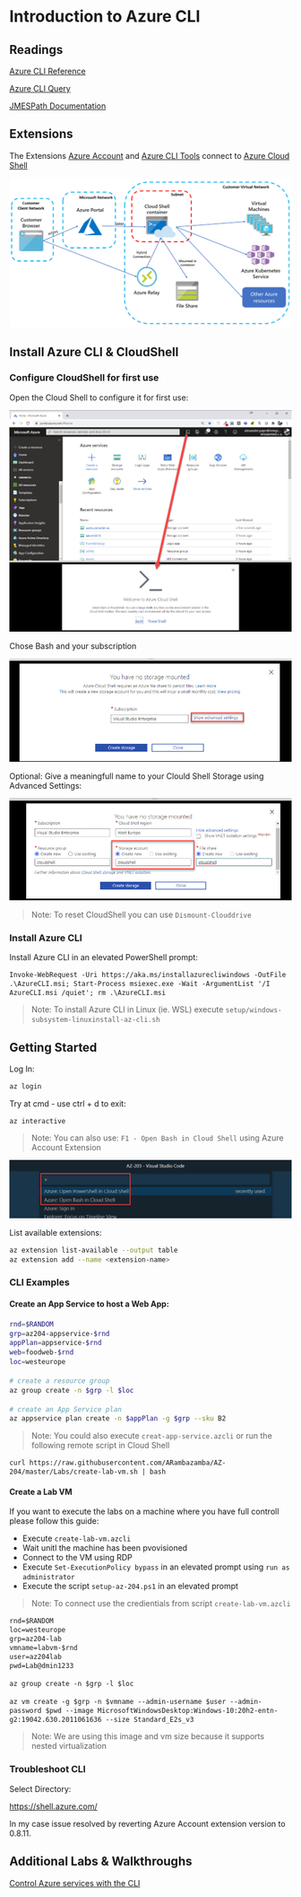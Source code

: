# Introduction to Azure CLI

## Readings

[Azure CLI Reference](https://docs.microsoft.com/en-us/cli/azure/reference-index?view=azure-cli-latest)

[Azure CLI Query](https://docs.microsoft.com/en-us/cli/azure/query-azure-cli?view=azure-cli-latest)

[JMESPath Documentation](http://jmespath.org/)

## Extensions

The Extensions [Azure Account](https://marketplace.visualstudio.com/items?itemName=ms-vscode.azure-account) and [Azure CLI Tools](https://marketplace.visualstudio.com/items?itemName=ms-vscode.azurecli) connect to [Azure Cloud Shell](https://docs.microsoft.com/en-us/azure/cloud-shell/overview#:~:text=Azure%20Cloud%20Shell%20is%20an,work%2C%20either%20Bash%20or%20PowerShell.&text=Direct%20link%3A%20Open%20a%20browser,%3A%2F%2Fshell.azure.com.)

![cloud-shell](_images/cloud-shell.png)

## Install Azure CLI & CloudShell

### Configure CloudShell for first use

Open the Cloud Shell to configure it for first use:

![configure-cs](_images/configure-cs.jpg)

Chose Bash and your subscription

![chose-bash](_images/chose-bash.jpg)

Optional: Give a meaningfull name to your Clould Shell Storage using Advanced Settings:

![set-storage](_images/set-storage.jpg)

> Note: To reset CloudShell you can use `Dismount-Clouddrive`

### Install Azure CLI

Install Azure CLI in an elevated PowerShell prompt:

```
Invoke-WebRequest -Uri https://aka.ms/installazurecliwindows -OutFile .\AzureCLI.msi; Start-Process msiexec.exe -Wait -ArgumentList '/I AzureCLI.msi /quiet'; rm .\AzureCLI.msi
```

> Note: To install Azure CLI in Linux (ie. WSL) execute `setup/windows-subsystem-linuxinstall-az-cli.sh`
## Getting Started

Log In:

```bash
az login
```

Try at cmd - use ctrl + d to exit:

```
az interactive
```

> Note: You can also use: `F1 - Open Bash in Cloud Shell` using Azure Account Extension

![open](_images/azure-open.png)

List available extensions:

```bash
az extension list-available --output table
az extension add --name <extension-name>
```

### CLI Examples

#### Create an App Service to host a Web App:

```bash
rnd=$RANDOM
grp=az204-appservice-$rnd
appPlan=appservice-$rnd
web=foodweb-$rnd
loc=westeurope

# create a resource group
az group create -n $grp -l $loc

# create an App Service plan
az appservice plan create -n $appPlan -g $grp --sku B2
```

> Note: You could also execute `creat-app-service.azcli` or run the following remote script in Cloud Shell

```
curl https://raw.githubusercontent.com/ARambazamba/AZ-204/master/Labs/create-lab-vm.sh | bash
```

#### Create a Lab VM

If you want to execute the labs on a machine where you have full controll please follow this guide:

- Execute `create-lab-vm.azcli`
- Wait unitl the machine has been pvovisioned
- Connect to the VM using RDP
- Execute `Set-ExecutionPolicy bypass` in an elevated prompt using `run as administrator`
- Execute the script `setup-az-204.ps1` in an elevated prompt

> Note: To connect use the credientials from script `create-lab-vm.azcli`

```
rnd=$RANDOM
loc=westeurope
grp=az204-lab
vmname=labvm-$rnd
user=az204lab
pwd=Lab@dmin1233

az group create -n $grp -l $loc

az vm create -g $grp -n $vmname --admin-username $user --admin-password $pwd --image MicrosoftWindowsDesktop:Windows-10:20h2-entn-g2:19042.630.2011061636 --size Standard_E2s_v3
```

> Note: We are using this image and vm size because it supports nested virtualization

### Troubleshoot CLI

Select Directory:

https://shell.azure.com/

In my case issue resolved by reverting Azure Account extension version to 0.8.11.

## Additional Labs & Walkthroughs

[Control Azure services with the CLI](https://docs.microsoft.com/en-us/learn/modules/control-azure-services-with-cli/)
